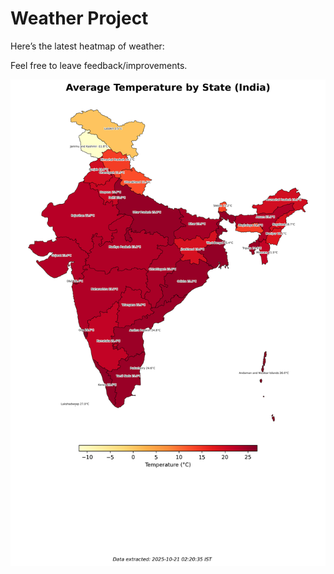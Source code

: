 # Weather Project

Here’s the latest heatmap of weather:

Feel free to leave feedback/improvements.

![India Heatmap](docs/assets/india_heatmap.png?v=F6A09D)
